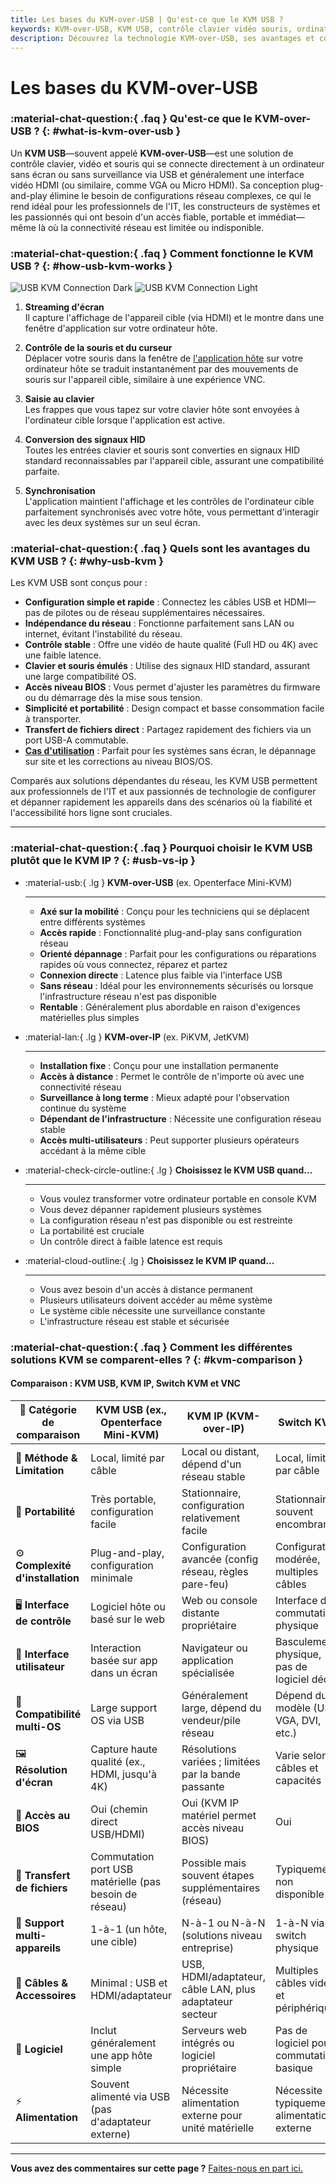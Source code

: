 ```yaml
---
title: Les bases du KVM-over-USB | Qu'est-ce que le KVM USB ?
keywords: KVM-over-USB, KVM USB, contrôle clavier vidéo souris, ordinateur sans écran, plug-and-play, indépendant du réseau, professionnels de l'IT, constructeurs de systèmes, KVM portable, accès BIOS
description: Découvrez la technologie KVM-over-USB, ses avantages et comment elle se compare aux autres solutions KVM. Idéal pour les professionnels de l'IT et les constructeurs de systèmes nécessitant un contrôle portable et indépendant du réseau.
---
```


# Les bases du KVM-over-USB

### :material-chat-question:{ .faq } Qu'est-ce que le KVM-over-USB ? {: #what-is-kvm-over-usb }

Un **KVM USB**—souvent appelé **KVM-over-USB**—est une solution de contrôle clavier, vidéo et souris qui se connecte directement à un ordinateur sans écran ou sans surveillance via USB et généralement une interface vidéo HDMI (ou similaire, comme VGA ou Micro HDMI). Sa conception plug-and-play élimine le besoin de configurations réseau complexes, ce qui le rend idéal pour les professionnels de l'IT, les constructeurs de systèmes et les passionnés qui ont besoin d'un accès fiable, portable et immédiat—même là où la connectivité réseau est limitée ou indisponible.

### :material-chat-question:{ .faq } Comment fonctionne le KVM USB ? {: #how-usb-kvm-works }

![USB KVM Connection Dark](/images/usbkvm/usb-kvm-connect-dark.svg#only-dark)
![USB KVM Connection Light](/images/usbkvm/usb-kvm-connect-light.svg#only-light)

1. **Streaming d'écran**  
   Il capture l'affichage de l'appareil cible (via HDMI) et le montre dans une fenêtre d'application sur votre ordinateur hôte.

2. **Contrôle de la souris et du curseur**  
   Déplacer votre souris dans la fenêtre de [l'application hôte](/app) sur votre ordinateur hôte se traduit instantanément par des mouvements de souris sur l'appareil cible, similaire à une expérience VNC.

3. **Saisie au clavier**  
   Les frappes que vous tapez sur votre clavier hôte sont envoyées à l'ordinateur cible lorsque l'application est active.

4. **Conversion des signaux HID**  
   Toutes les entrées clavier et souris sont converties en signaux HID standard reconnaissables par l'appareil cible, assurant une compatibilité parfaite.

5. **Synchronisation**  
   L'application maintient l'affichage et les contrôles de l'ordinateur cible parfaitement synchronisés avec votre hôte, vous permettant d'interagir avec les deux systèmes sur un seul écran.

### :material-chat-question:{ .faq } Quels sont les avantages du KVM USB ? {: #why-usb-kvm }

Les KVM USB sont conçus pour :

-   **Configuration simple et rapide** : Connectez les câbles USB et HDMI—pas de pilotes ou de réseau supplémentaires nécessaires.
-   **Indépendance du réseau** : Fonctionne parfaitement sans LAN ou internet, évitant l'instabilité du réseau.
-   **Contrôle stable** : Offre une vidéo de haute qualité (Full HD ou 4K) avec une faible latence.
-   **Clavier et souris émulés** : Utilise des signaux HID standard, assurant une large compatibilité OS.
-   **Accès niveau BIOS** : Vous permet d'ajuster les paramètres du firmware ou du démarrage dès la mise sous tension.
-   **Simplicité et portabilité** : Design compact et basse consommation facile à transporter.
-   **Transfert de fichiers direct** : Partagez rapidement des fichiers via un port USB-A commutable.
-   **[Cas d'utilisation](/use-cases)** : Parfait pour les systèmes sans écran, le dépannage sur site et les corrections au niveau BIOS/OS.

Comparés aux solutions dépendantes du réseau, les KVM USB permettent aux professionnels de l'IT et aux passionnés de technologie de configurer et dépanner rapidement les appareils dans des scénarios où la fiabilité et l'accessibilité hors ligne sont cruciales.

---

### :material-chat-question:{ .faq } Pourquoi choisir le KVM USB plutôt que le KVM IP ? {: #usb-vs-ip }

<div class="grid cards" markdown>

-   :material-usb:{ .lg } **KVM-over-USB** (ex. Openterface Mini-KVM)

    ***

    -   **Axé sur la mobilité** : Conçu pour les techniciens qui se déplacent entre différents systèmes
    -   **Accès rapide** : Fonctionnalité plug-and-play sans configuration réseau
    -   **Orienté dépannage** : Parfait pour les configurations ou réparations rapides où vous connectez, réparez et partez
    -   **Connexion directe** : Latence plus faible via l'interface USB
    -   **Sans réseau** : Idéal pour les environnements sécurisés ou lorsque l'infrastructure réseau n'est pas disponible
    -   **Rentable** : Généralement plus abordable en raison d'exigences matérielles plus simples

-   :material-lan:{ .lg } **KVM-over-IP** (ex. PiKVM, JetKVM)

    ***

    -   **Installation fixe** : Conçu pour une installation permanente
    -   **Accès à distance** : Permet le contrôle de n'importe où avec une connectivité réseau
    -   **Surveillance à long terme** : Mieux adapté pour l'observation continue du système
    -   **Dépendant de l'infrastructure** : Nécessite une configuration réseau stable
    -   **Accès multi-utilisateurs** : Peut supporter plusieurs opérateurs accédant à la même cible

-   :material-check-circle-outline:{ .lg } **Choisissez le KVM USB quand...**

    ***

    -   Vous voulez transformer votre ordinateur portable en console KVM
    -   Vous devez dépanner rapidement plusieurs systèmes
    -   La configuration réseau n'est pas disponible ou est restreinte
    -   La portabilité est cruciale
    -   Un contrôle direct à faible latence est requis

-   :material-cloud-outline:{ .lg } **Choisissez le KVM IP quand...**

    ***

    -   Vous avez besoin d'un accès à distance permanent
    -   Plusieurs utilisateurs doivent accéder au même système
    -   Le système cible nécessite une surveillance constante
    -   L'infrastructure réseau est stable et sécurisée

</div>

### :material-chat-question:{ .faq } Comment les différentes solutions KVM se comparent-elles ? {: #kvm-comparison }

#### Comparaison : KVM USB, KVM IP, Switch KVM et VNC

| 🤔 **Catégorie de comparaison** | **KVM USB (ex., Openterface Mini-KVM)**                | **KVM IP (KVM-over-IP)**                                | **Switch KVM**                              | **KVM logiciel / VNC**                       |
| ------------------------------ | ----------------------------------------------------- | ------------------------------------------------------- | ------------------------------------------ | -------------------------------------------- |
| 🎯 **Méthode & Limitation**    | Local, limité par câble                               | Local ou distant, dépend d'un réseau stable             | Local, limité par câble                     | Local/Distant, limité par le réseau          |
| 🚀 **Portabilité**             | Très portable, configuration facile                    | Stationnaire, configuration relativement facile         | Stationnaire, souvent encombrant           | Basé sur logiciel (pas de matériel dédié)    |
| ⚙️ **Complexité d'installation** | Plug-and-play, configuration minimale                 | Configuration avancée (config réseau, règles pare-feu)  | Configuration modérée, multiples câbles     | Configuration réseau et logicielle complexe   |
| 🖥️ **Interface de contrôle**    | Logiciel hôte ou basé sur le web                      | Web ou console distante propriétaire                    | Interface de commutation physique          | Client logiciel sur l'hôte                   |
| 👀 **Interface utilisateur**    | Interaction basée sur app dans un écran               | Navigateur ou application spécialisée                   | Basculement physique, pas de logiciel dédié | Basé sur logiciel, dépend du client VNC      |
| 🔄 **Compatibilité multi-OS**  | Large support OS via USB                              | Généralement large, dépend du vendeur/pile réseau      | Dépend du modèle (USB, VGA, DVI, etc.)     | Nécessite l'installation de logiciel compatible |
| 🖼️ **Résolution d'écran**      | Capture haute qualité (ex., HDMI, jusqu'à 4K)         | Résolutions variées ; limitées par la bande passante    | Varie selon câbles et capacités            | Dépend de la vitesse réseau et du logiciel   |
| 🔑 **Accès au BIOS**           | Oui (chemin direct USB/HDMI)                          | Oui (KVM IP matériel permet accès niveau BIOS)         | Oui                                        | Non (OS doit être en marche)                 |
| 📁 **Transfert de fichiers**    | Commutation port USB matérielle (pas besoin de réseau) | Possible mais souvent étapes supplémentaires (réseau)   | Typiquement non disponible                 | Dépendant du réseau, basé sur logiciel      |
| 🔗 **Support multi-appareils**  | 1-à-1 (un hôte, une cible)                           | N-à-1 ou N-à-N (solutions niveau entreprise)           | 1-à-N via switch physique                  | N-à-N, basé sur logiciel via réseau         |
| 🔌 **Câbles & Accessoires**    | Minimal : USB et HDMI/adaptateur                      | USB, HDMI/adaptateur, câble LAN, plus adaptateur secteur | Multiples câbles vidéo et périphériques    | Connexion réseau requise                     |
| 💾 **Logiciel**                | Inclut généralement une app hôte simple               | Serveurs web intégrés ou logiciel propriétaire         | Pas de logiciel pour commutation basique   | Serveur VNC sur cible + client sur hôte      |
| ⚡️ **Alimentation**            | Souvent alimenté via USB (pas d'adaptateur externe)   | Nécessite alimentation externe pour unité matérielle    | Nécessite typiquement alimentation externe  | N/A (purement basé sur logiciel)             |

---

**Vous avez des commentaires sur cette page ?** [Faites-nous en part ici.](https://forms.gle/wmxoR2C1VdG36mT69)